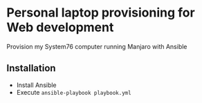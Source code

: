 # Personal laptop provisioning for Web development

Provision my System76 computer running Manjaro with Ansible

## Installation
- Install Ansible
- Execute `ansible-playbook playbook.yml`
